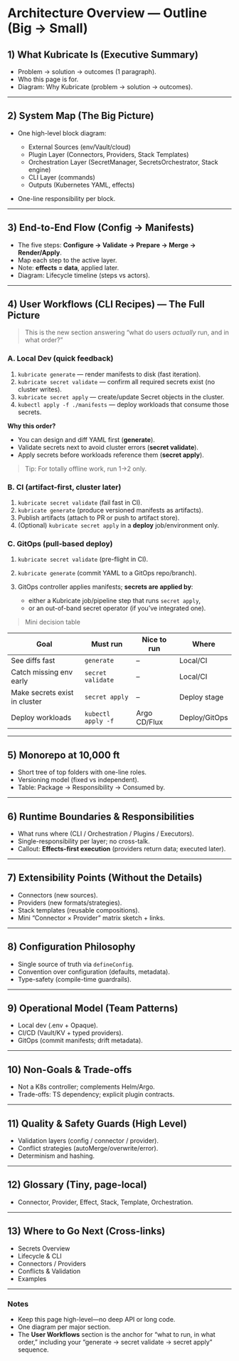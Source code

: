 
# Architecture Overview — Outline (Big → Small)

## 1) What Kubricate Is (Executive Summary)

* Problem → solution → outcomes (1 paragraph).
* Who this page is for.
* Diagram: Why Kubricate (problem → solution → outcomes).

---

## 2) System Map (The Big Picture)

* One high-level block diagram:

  * External Sources (env/Vault/cloud)
  * Plugin Layer (Connectors, Providers, Stack Templates)
  * Orchestration Layer (SecretManager, SecretsOrchestrator, Stack engine)
  * CLI Layer (commands)
  * Outputs (Kubernetes YAML, effects)
* One-line responsibility per block.

---

## 3) End-to-End Flow (Config → Manifests)

* The five steps: **Configure → Validate → Prepare → Merge → Render/Apply**.
* Map each step to the active layer.
* Note: **effects = data**, applied later.
* Diagram: Lifecycle timeline (steps vs actors).

---

## 4) **User Workflows (CLI Recipes) — The Full Picture**

> This is the new section answering “what do users *actually* run, and in what order?”

### A. Local Dev (quick feedback)

1. `kubricate generate` — render manifests to disk (fast iteration).
2. `kubricate secret validate` — confirm all required secrets exist (no cluster writes).
3. `kubricate secret apply` — create/update Secret objects in the cluster.
4. `kubectl apply -f ./manifests` — deploy workloads that consume those secrets.

**Why this order?**

* You can design and diff YAML first (**generate**).
* Validate secrets next to avoid cluster errors (**secret validate**).
* Apply secrets before workloads reference them (**secret apply**).

> Tip: For totally offline work, run 1→2 only.

### B. CI (artifact-first, cluster later)

1. `kubricate secret validate` (fail fast in CI).
2. `kubricate generate` (produce versioned manifests as artifacts).
3. Publish artifacts (attach to PR or push to artifact store).
4. (Optional) `kubricate secret apply` in a **deploy** job/environment only.

### C. GitOps (pull-based deploy)

1. `kubricate secret validate` (pre-flight in CI).
2. `kubricate generate` (commit YAML to a GitOps repo/branch).
3. GitOps controller applies manifests; **secrets are applied by**:

   * either a Kubricate job/pipeline step that runs `secret apply`,
   * or an out-of-band secret operator (if you’ve integrated one).

> Mini decision table

| Goal                          | Must run           | Nice to run  | Where         |
| ----------------------------- | ------------------ | ------------ | ------------- |
| See diffs fast                | `generate`         | –            | Local/CI      |
| Catch missing env early       | `secret validate`  | –            | Local/CI      |
| Make secrets exist in cluster | `secret apply`     | –            | Deploy stage  |
| Deploy workloads              | `kubectl apply -f` | Argo CD/Flux | Deploy/GitOps |

---

## 5) Monorepo at 10,000 ft

* Short tree of top folders with one-line roles.
* Versioning model (fixed vs independent).
* Table: Package → Responsibility → Consumed by.

---

## 6) Runtime Boundaries & Responsibilities

* What runs where (CLI / Orchestration / Plugins / Executors).
* Single-responsibility per layer; no cross-talk.
* Callout: **Effects-first execution** (providers return data; executed later).

---

## 7) Extensibility Points (Without the Details)

* Connectors (new sources).
* Providers (new formats/strategies).
* Stack templates (reusable compositions).
* Mini “Connector × Provider” matrix sketch + links.

---

## 8) Configuration Philosophy

* Single source of truth via `defineConfig`.
* Convention over configuration (defaults, metadata).
* Type-safety (compile-time guardrails).

---

## 9) Operational Model (Team Patterns)

* Local dev (.env + Opaque).
* CI/CD (Vault/KV + typed providers).
* GitOps (commit manifests; drift metadata).

---

## 10) Non-Goals & Trade-offs

* Not a K8s controller; complements Helm/Argo.
* Trade-offs: TS dependency; explicit plugin contracts.

---

## 11) Quality & Safety Guards (High Level)

* Validation layers (config / connector / provider).
* Conflict strategies (autoMerge/overwrite/error).
* Determinism and hashing.

---

## 12) Glossary (Tiny, page-local)

* Connector, Provider, Effect, Stack, Template, Orchestration.

---

## 13) Where to Go Next (Cross-links)

* Secrets Overview
* Lifecycle & CLI
* Connectors / Providers
* Conflicts & Validation
* Examples

---

### Notes

* Keep this page high-level—no deep API or long code.
* One diagram per major section.
* The **User Workflows** section is the anchor for “what to run, in what order,” including your “generate → secret validate → secret apply” sequence.

